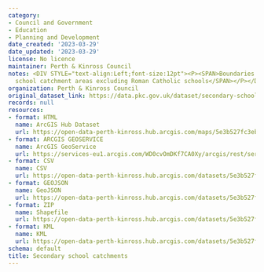 ```yaml
---
category:
- Council and Government
- Education
- Planning and Development
date_created: '2023-03-29'
date_updated: '2023-03-29'
license: No licence
maintainer: Perth & Kinross Council
notes: <DIV STYLE="text-align:Left;font-size:12pt"><P><SPAN>Boundaries for secondary
  school catchment areas excluding Roman Catholic schools</SPAN></P></DIV>
organization: Perth & Kinross Council
original_dataset_link: https://data.pkc.gov.uk/dataset/secondary-school-catchments1
records: null
resources:
- format: HTML
  name: ArcGIS Hub Dataset
  url: https://open-data-perth-kinross.hub.arcgis.com/maps/5e3b527fc3eb4de1ac53d80fce54836c_6
- format: ARCGIS GEOSERVICE
  name: ArcGIS GeoService
  url: https://services-eu1.arcgis.com/WD0cvOmDKf7CA0Xy/arcgis/rest/services/Secondary_School_Catchments/FeatureServer/6
- format: CSV
  name: CSV
  url: https://open-data-perth-kinross.hub.arcgis.com/datasets/5e3b527fc3eb4de1ac53d80fce54836c_6.csv?outSR=%7B%22latestWkid%22%3A27700%2C%22wkid%22%3A27700%7D
- format: GEOJSON
  name: GeoJSON
  url: https://open-data-perth-kinross.hub.arcgis.com/datasets/5e3b527fc3eb4de1ac53d80fce54836c_6.geojson?outSR=%7B%22latestWkid%22%3A27700%2C%22wkid%22%3A27700%7D
- format: ZIP
  name: Shapefile
  url: https://open-data-perth-kinross.hub.arcgis.com/datasets/5e3b527fc3eb4de1ac53d80fce54836c_6.zip?outSR=%7B%22latestWkid%22%3A27700%2C%22wkid%22%3A27700%7D
- format: KML
  name: KML
  url: https://open-data-perth-kinross.hub.arcgis.com/datasets/5e3b527fc3eb4de1ac53d80fce54836c_6.kml?outSR=%7B%22latestWkid%22%3A27700%2C%22wkid%22%3A27700%7D
schema: default
title: Secondary school catchments
---
```


